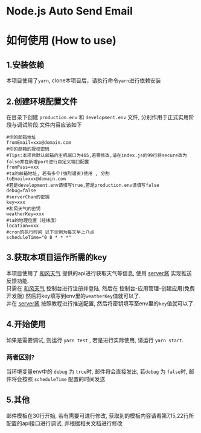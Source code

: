 # Node.js Auto Send Email

# 如何使用 (How to use)  
## 1.安装依赖  
本项目使用了`yarn`, clone本项目后，请执行命令`yarn`进行依赖安装
## 2.创建环境配置文件
在目录下创建 `production.env` 和 `development.env` 文件, 分别作用于正式实用阶段与调试阶段.文件内容应该如下  
```dotenv
#你的邮箱地址
fromEmail=xxx@domain.com
#你的邮箱的授权密码
#Tips:本项目默认邮箱的主机端口为465,若需修改,请在index.js的99行将secure改为false并在新增port进行自定义端口配置
fromPass=xxx
#ta的邮箱地址, 若有多个(强烈谴责)使用 , 分割
toEmail=xxx@domain.com
#若是development.env请填写true,若是production.env请填写false
debug=false
#serverChan的密钥
key=xxx
#和风天气的密钥
weatherKey=xxx
#ta的地理位置（经纬度）
location=xxx
#cron的执行时间 以下示例为每天早上八点
scheduleTime="0 8 * * *"
```  

## 3.获取本项目运作所需的key  
本项目使用了 [和风天气](https://dev.qweather.com/) 提供的api进行获取天气等信息, 使用 [server酱](https://sct.ftqq.com/) 实现推送反馈功能.  
只需在 [和风天气](https://dev.qweather.com/) 控制台进行注册并登陆, 然后在 控制台-应用管理-创建应用(免费开发版) 然后将key填写到env里的`weatherKey`值就可以了.  
并在 [server酱](https://sct.ftqq.com/) 按照教程进行推送配置, 然后将密钥填写至env里的`key`值就可以了.  

## 4.开始使用  
如果是需要调试, 则运行  `yarn test` , 若是进行实际使用, 请运行 `yarn start`.  
### 两者区别?
当环境变量env中的 `debug` 为 `true`时, 邮件将会直接发出, 若`debug` 为 `false`时,  邮件将会按照 `scheduleTime` 配置的时间发送


## 5.其他  
邮件模板在30行开始, 若有需要可进行修改, 获取到的模板内容请看第7,15,22行所配置的api接口进行调试, 并根据相关文档进行修改
